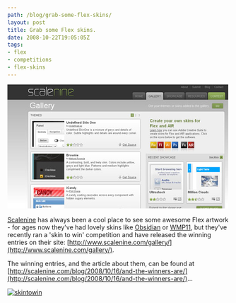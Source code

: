 ```yaml
---
path: /blog/grab-some-flex-skins/
layout: post
title: Grab some Flex skins.
date: 2008-10-22T19:05:05Z
tags:
- flex
- competitions
- flex-skins
---
```


![](skintowin2.jpg)

[Scalenine](http://www.scalenine.com) has always been a cool place to see some awesome Flex artwork - for ages now they've had lovely skins like [Obsidian](http://www.scalenine.com/themes/obsidian/obsidian.html) or [WMP11](http://www.scalenine.com/themes/wmp11/wmp11.html), but they've recently ran a 'skin to win' competition and have released the winning entries on their site: [http://www.scalenine.com/gallery/](http://www.scalenine.com/gallery/).

The winning entries, and the article about them, can be found at [http://scalenine.com/blog/2008/10/16/and-the-winners-are/](http://scalenine.com/blog/2008/10/16/and-the-winners-are/)...

[![](http://uploads.psyked.co.uk/2008/10/skintowin.jpg "skintowin")](skintowin.jpg)
